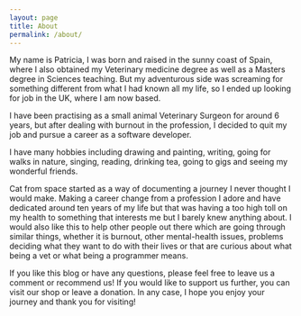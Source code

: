 ```yaml
---
layout: page
title: About
permalink: /about/
---
```



My name is Patricia, I was born and raised in the sunny coast of Spain, where I also obtained my Veterinary medicine degree as well as a Masters degree in Sciences teaching. But my adventurous side was screaming for something different from what I had known all my life, so I ended up looking for job in the UK, where I am now based.

I have been practising as a small animal Veterinary Surgeon for around 6 years, but after dealing with burnout in the profession, I decided to quit my job and pursue a career as a software developer.

I have many hobbies including drawing and painting, writing, going for walks in nature, singing, reading, drinking tea, going to gigs and seeing my wonderful friends.

Cat from space started as a way of documenting a journey I never thought I would make. Making a career change from a profession I adore and have dedicated around ten years of my life but that was having a too high toll on my health to something that interests me but I barely knew anything about. I would also like this to help other people out there which are going through similar things, whether it is burnout, other mental-health issues, problems deciding what they want to do with their lives or that are curious about what being a vet or what being a programmer means.

If you like this blog or have any questions, please feel free to leave us a comment or recommend us! If you would like to support us further, you can visit our shop or leave a donation. In any case, I hope you enjoy your journey and thank you for visiting!